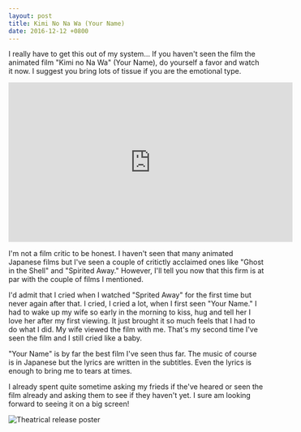 ```yaml
---
layout: post
title: Kimi No Na Wa (Your Name)
date: 2016-12-12 +0800
---
```


I really have to get this out of my system… If you haven't seen the film the
animated film "Kimi no Na Wa" (Your Name), do yourself a favor and watch it now.
I suggest you bring lots of tissue if you are the emotional type.

<iframe width="560" height="315" src="https://www.youtube.com/embed/hRfHcp2GjVI" frameborder="0" allowfullscreen></iframe>

I'm not a film critic to be honest. I haven't seen that many animated Japanese
films but I've seen a couple of critictly acclaimed ones like "Ghost in the 
Shell" and "Spirited Away." However, I'll tell you now that this firm is at par
with the couple of films I mentioned.

I'd admit that I cried when I watched "Sprited Away" for the first time but
never again after that. I cried, I cried a lot, when I first seen "Your Name."
I had to wake up my wife so early in the morning to kiss, hug and tell her I
love her after my first viewing. It just brought it so much feels that I had to
do what I did. My wife viewed the film with me. That's my second time I've seen
the film and I still cried like a baby.

"Your Name" is by far the best film I've seen thus far. The music of course is
in Japanese but the lyrics are written in the subtitles. Even the lyrics is 
enough to bring me to tears at times.

I already spent quite sometime asking my frieds if the've heared or seen the film
already and asking them to see if they haven't yet. I sure am looking forward to
seeing it on a big screen!

![Theatrical release poster](http://i.imgur.com/Uqw37Sk.jpg)

